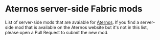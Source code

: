# Aternos server-side Fabric mods
List of server-side mods that are avaiable for [Aternos](https://aternos.org/).
If you find a server-side mod that is available on the Aternos website but it's not in this list, please open a Pull Request to submit the new mod.